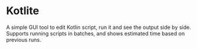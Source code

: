 # Kotlite
A simple GUI tool to edit Kotlin script, run it and see the output side by side. Supports running scripts in batches, and shows estimated time based on previous runs.
